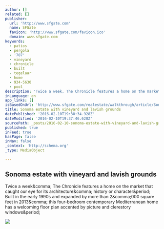 ```yaml
---
author: []
related: []
publisher:
  url: 'http://www.sfgate.com'
  name: SFGate
  favicon: 'http://www.sfgate.com/favicon.ico'
  domain: www.sfgate.com
keywords:
  - patios
  - pergola
  - '707'
  - vineyard
  - chronicle
  - built
  - tegelaar
  - home
  - 934-5630
  - pool
description: 'Twice a week, The Chronicle features a home on the market that caught our eye for its architecture, history or character. Built in the early 1990s and expanded by more than 2,000 square feet in 2013, this four-bedroom contemporary Mediterranean home has a welcoming floor plan accented by picture and clerestory windows.'
inLanguage: en
app_links: []
isBasedOnUrl: 'http://www.sfgate.com/realestate/walkthrough/article/Sonoma-estate-with-vineyard-and-lavish-grounds-6818668.php'
title: Sonoma estate with vineyard and lavish grounds
datePublished: '2016-02-10T19:38:34.928Z'
dateModified: '2016-02-10T19:37:46.620Z'
sourcePath: _posts/2016-02-10-sonoma-estate-with-vineyard-and-lavish-grounds.md
published: true
inFeed: true
hasPage: false
inNav: false
_context: 'http://schema.org'
_type: MediaObject

---
```

<article style=""><h1>Sonoma estate with vineyard and lavish grounds</h1><p>Twice a week&amp;comma; The Chronicle features a home on the market that caught our eye for its architecture&amp;comma; history or character&amp;period; Built in the early 1990s and expanded by more than 2&amp;comma;000 square feet in 2013&amp;comma; this four-bedroom contemporary Mediterranean home has a welcoming floor plan accented by picture and clerestory windows&amp;period;</p><img src="http://ww1.hdnux.com/photos/43/61/37/9377740/3/rawImage.jpg" /></article>